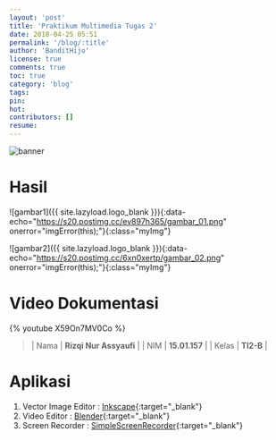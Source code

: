 ```yaml
---
layout: 'post'
title: 'Praktikum Multimedia Tugas 2'
date: 2018-04-25 05:51
permalink: '/blog/:title'
author: 'BanditHijo'
license: true
comments: true
toc: true
category: 'blog'
tags:
pin:
hot:
contributors: []
resume:
---
```


<!-- BANNER OF THE POST -->
<img class="post-body-img" src="{{ site.lazyload.logo_blank_banner }}" data-echo="https://s20.postimg.cc/f7zndndq5/banner_post_06.png" onerror="imgError(this);" alt="banner">

# Hasil

![gambar1]({{ site.lazyload.logo_blank }}){:data-echo="https://s20.postimg.cc/ev897h365/gambar_01.png" onerror="imgError(this);"}{:class="myImg"}

![gambar2]({{ site.lazyload.logo_blank }}){:data-echo="https://s20.postimg.cc/6xn0xertp/gambar_02.png" onerror="imgError(this);"}{:class="myImg"}

# Video Dokumentasi

{% youtube X59On7MV0Co %}

> | Nama | **Rizqi Nur Assyaufi** |
> | NIM | **15.01.157** |
> | Kelas | **TI2-B** |

# Aplikasi

1. Vector Image Editor : [Inkscape](https://inkscape.org/en/){:target="_blank"}
2. Video Editor : [Blender](https://www.blender.org/){:target="_blank"}
3. Screen Recorder : [SimpleScreenRecorder](http://www.maartenbaert.be/simplescreenrecorder/){:target="_blank"}



